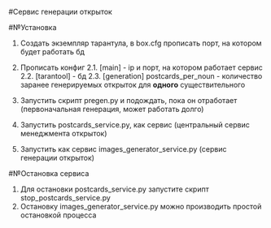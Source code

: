 #Сервис генерации открыток

#№Установка
1. Создать экземпляр тарантула, в box.cfg прописать порт, на котором будет работать бд
2. Прописать конфиг
2.1. [main] - ip и порт, на котором работает сервис
2.2. [tarantool] - бд
2.3. [generation] postcards_per_noun - количество заранее генерируемых открыток для **одного** существительного

3. Запустить скрипт pregen.py и подождать, пока он отработает (первоначальная генерация, может работать долго)
4. Запустить postcards_service.py, как сервис (центральный сервис менеджмента открыток)
5. Запустить как сервис images_generator_service.py (сервис генерации открыток)

#№Остановка сервиса
1. Для остановки postcards_service.py запустите скрипт stop_postcards_service.py
2. Остановку images_generator_service.py можно производить простой остановкой процесса